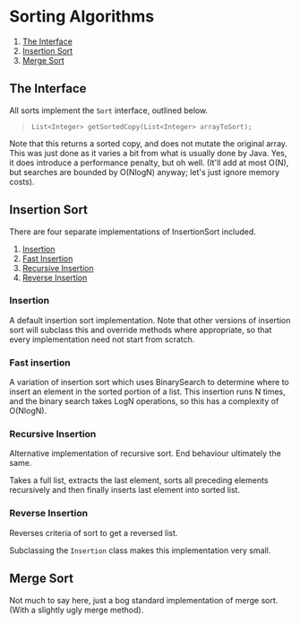 # Sorting Algorithms

1. [The Interface](#the-interface)
2. [Insertion Sort](#insertion-sort)
3. [Merge Sort](#merge-sort)

## The Interface

All sorts implement the `Sort` interface, outlined below.

> `List<Integer> getSortedCopy(List<Integer> arrayToSort);`

Note that this returns a sorted copy, and does not mutate the original array.
This was just done as it varies a bit from what is usually done by Java.
Yes, it does introduce a performance penalty, but oh well. (It'll add at most
O(N), but searches are bounded by O(NlogN) anyway; let's just ignore memory
costs).

## Insertion Sort

There are four separate implementations of InsertionSort included.
1. [Insertion](#insertion)
2. [Fast Insertion](#fast-insertion)
3. [Recursive Insertion](#recursive-insertion)
4. [Reverse Insertion](#reverse-insertion)

### Insertion

A default insertion sort implementation.
Note that other versions of insertion sort will subclass this and override
methods where appropriate, so that every implementation need not start from scratch.

### Fast insertion

A variation of insertion sort which uses BinarySearch to determine where to
insert an element in the sorted portion of a list. This insertion runs N times, 
and the binary search takes LogN operations, so this has a complexity of O(NlogN).

### Recursive Insertion

Alternative implementation of recursive sort. End behaviour ultimately the same.

Takes a full list, extracts the last element, sorts all preceding elements
recursively and then finally inserts last element into sorted list.

### Reverse Insertion

Reverses criteria of sort to get a reversed list.

Subclassing the `Insertion` class makes this implementation very small.

## Merge Sort

Not much to say here, just a bog standard implementation of merge sort.
(With a slightly ugly merge method).
